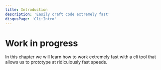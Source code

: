 ```yaml
---
title: Introduction
description: 'Easily craft code extremely fast'
disqusPage: 'Cli:Intro'
---
```


# Work in progress

In this chapter we will learn how to work extremely fast with a cli tool that allows us to prototype at ridiculously fast speeds.
